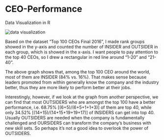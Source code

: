 # CEO-Performance
Data Visualization in R

![data visualization](https://octodex.github.com/images/yaktocat.png)


Based on the dataset “Top 100 CEOs Final 2016”, I made rank groups showed in the y-axis and counted the number of INSIDER and OUTSIDER in each group, which is showed in the x-axis. I want people to pay attention to the top 40 CEOs, so I drew a rectangular in red line around “1-20” and “21-40”.


The above graph shows that, among the top 100 CEO around the world, most of them are INSIDER (84% vs. 16%). That makes sense because leaders promoted from within generally know the company and the industry better, thus they are more likely to perform better at their jobs.


Interestingly, however, if we look at the graph from another perspective, we can find that most OUTSIDERS who are amongst the top 100 have a better performance, i.e. 68.75% [(6+5)/(6+5+1+1+3)] of them are top 40, while only 34.52% [(14+15)/(14+15+19+19+17)] of INSIDERS can get into top 40. Usually OUTSIDERS are needed when the company is fundamentally challenged and OURSIDERS can transform the company’s business with new skill sets. So perhaps it’s not a good idea to overlook the power of OUTSIDERS.
